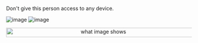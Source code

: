 Don't give this person access to any device.



![image](https://github-readme-stats.vercel.app/api?username=swerrio&theme=prussian&show_icons=true&hide_border=true&count_private=true) ![image](https://github-readme-streak-stats.herokuapp.com/?user=swerrio&theme=prussian&hide_border=true)
<center>
  <img src="https://github-readme-stats.vercel.app/api/top-langs/?username=swerrio&theme=prussian&show_icons=true&hide_border=true&layout=compact"
    alt="what image shows" height="26" width="512">
</center>

